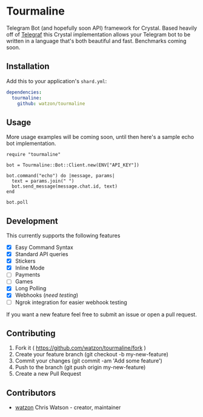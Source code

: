 # Tourmaline

Telegram Bot (and hopefully soon API) framework for Crystal. Based heavily off of [Telegraf](http://telegraf.js.org) this Crystal implementation allows your Telegram bot to be written in a language that's both beautiful and fast. Benchmarks coming soon.

## Installation

Add this to your application's `shard.yml`:

```yaml
dependencies:
  tourmaline:
    github: watzon/tourmaline
```

## Usage

More usage examples will be coming soon, until then here's a sample echo bot implementation.

```crystal
require "tourmaline"

bot = Tourmaline::Bot::Client.new(ENV["API_KEY"])

bot.command("echo") do |message, params|
  text = params.join(" ")
  bot.send_message(message.chat.id, text)
end

bot.poll
```

## Development

This currently supports the following features

- [x] Easy Command Syntax
- [x] Standard API queries
- [x] Stickers
- [x] Inline Mode
- [ ] Payments
- [ ] Games
- [x] Long Polling
- [x] Webhooks (_need testing_)
- [ ] Ngrok integration for easier webhook testing

If you want a new feature feel free to submit an issue or open a pull request.

## Contributing

1. Fork it ( https://github.com/watzon/tourmaline/fork )
2. Create your feature branch (git checkout -b my-new-feature)
3. Commit your changes (git commit -am 'Add some feature')
4. Push to the branch (git push origin my-new-feature)
5. Create a new Pull Request

## Contributors

- [watzon](https://github.com/watzon) Chris Watson - creator, maintainer

